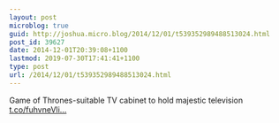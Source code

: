 ```yaml
---
layout: post
microblog: true
guid: http://joshua.micro.blog/2014/12/01/t539352989488513024.html
post_id: 39627
date: 2014-12-01T20:39:08+1100
lastmod: 2019-07-30T17:41:41+1100
type: post
url: /2014/12/01/t539352989488513024.html
---
```

Game of Thrones-suitable TV cabinet to hold majestic television [t.co/fuhvneVli...](http://t.co/fuhvneVlif)
